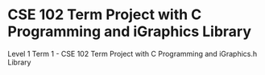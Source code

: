 # CSE 102 Term Project with C Programming and iGraphics Library
Level 1 Term 1 - CSE 102 Term Project with C Programming and iGraphics.h Library
